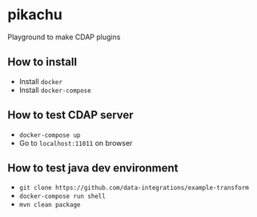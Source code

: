 # pikachu
Playground to make CDAP plugins

## How to install
* Install `docker`
* Install `docker-compose`

## How to test CDAP server
* `docker-compose up`
* Go to `localhost:11011` on browser

## How to test java dev environment
* `git clone https://github.com/data-integrations/example-transform`
* `docker-compose run shell`
* `mvn clean package`
